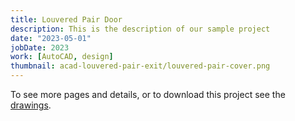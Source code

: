 ```yaml
---
title: Louvered Pair Door
description: This is the description of our sample project
date: "2023-05-01"
jobDate: 2023
work: [AutoCAD, design]
thumbnail: acad-louvered-pair-exit/louvered-pair-cover.png
---
```


To see more pages and details, or to download this project see the [drawings](Louvered-Pair-Ext.pdf
"drawings").
